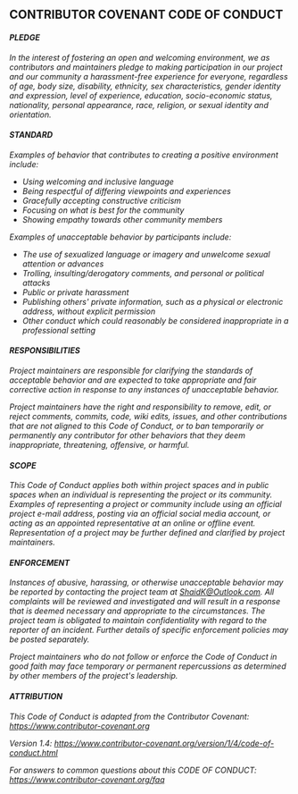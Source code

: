## CONTRIBUTOR COVENANT CODE OF CONDUCT

#### _PLEDGE_

_In the interest of fostering an open and welcoming environment, we as
contributors and maintainers pledge to making participation in our project and
our community a harassment-free experience for everyone, regardless of age, body
size, disability, ethnicity, sex characteristics, gender identity and expression,
level of experience, education, socio-economic status, nationality, personal
appearance, race, religion, or sexual identity and orientation._

#### _STANDARD_

_Examples of behavior that contributes to creating a positive environment
include:_

* _Using welcoming and inclusive language_
* _Being respectful of differing viewpoints and experiences_
* _Gracefully accepting constructive criticism_
* _Focusing on what is best for the community_
* _Showing empathy towards other community members_

_Examples of unacceptable behavior by participants include:_

* _The use of sexualized language or imagery and unwelcome sexual attention or
 advances_
* _Trolling, insulting/derogatory comments, and personal or political attacks_
* _Public or private harassment_
* _Publishing others' private information, such as a physical or electronic
 address, without explicit permission_
* _Other conduct which could reasonably be considered inappropriate in a
 professional setting_

#### _RESPONSIBILITIES_

_Project maintainers are responsible for clarifying the standards of acceptable
behavior and are expected to take appropriate and fair corrective action in
response to any instances of unacceptable behavior._

_Project maintainers have the right and responsibility to remove, edit, or
reject comments, commits, code, wiki edits, issues, and other contributions
that are not aligned to this Code of Conduct, or to ban temporarily or
permanently any contributor for other behaviors that they deem inappropriate,
threatening, offensive, or harmful._

#### _SCOPE_

_This Code of Conduct applies both within project spaces and in public spaces
when an individual is representing the project or its community. Examples of
representing a project or community include using an official project e-mail
address, posting via an official social media account, or acting as an appointed
representative at an online or offline event. Representation of a project may be
further defined and clarified by project maintainers._

#### _ENFORCEMENT_

_Instances of abusive, harassing, or otherwise unacceptable behavior may be
reported by contacting the project team at ShaidK@Outlook.com. All
complaints will be reviewed and investigated and will result in a response that
is deemed necessary and appropriate to the circumstances. The project team is
obligated to maintain confidentiality with regard to the reporter of an incident.
Further details of specific enforcement policies may be posted separately._

_Project maintainers who do not follow or enforce the Code of Conduct in good
faith may face temporary or permanent repercussions as determined by other
members of the project's leadership._

#### _ATTRIBUTION_

_This Code of Conduct is adapted from the Contributor Covenant:_ _https://www.contributor-covenant.org_

_Version 1.4: https://www.contributor-covenant.org/version/1/4/code-of-conduct.html_

_For answers to common questions about this CODE OF CONDUCT: https://www.contributor-covenant.org/faq_